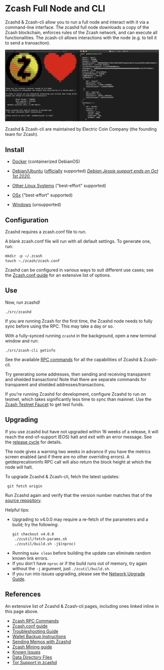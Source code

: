 # Zcash Full Node and CLI

Zcashd & Zcash-cli allow you to run a full node and interact with it via a command-line interface.  The zcashd full node downloads a copy of the Zcash blockchain,  enforces rules of the Zcash network, and can execute all functionalities. The zcash-cli allows interactions with the node (e.g. to tell it to send a transaction).

![](./images/zcashd_and_zcashcli.png)

Zcashd & Zcash-cli are maintained by Electric Coin Company (the founding team for Zcash).


## Install

* [Docker](https://hub.docker.com/r/electriccoinco/zcashd) (containerized DebianOS)

* [Debian/Ubuntu](https://zcash.readthedocs.io/en/latest/rtd_pages/Debian-Ubuntu-build.html) ([officially](https://zcash.readthedocs.io/en/latest/rtd_pages/supported_platform_policy.html#supported-platform-policy) supported) *[Debian Jessie support ends on Oct 1st 2020.](https://forum.zcashcommunity.com/t/end-of-debian-jessie-support-is-on-october-1st-2020/37313)*

* [Other Linux Systems](https://zcash.readthedocs.io/en/latest/rtd_pages/Linux-misc-build.html) ("best-effort" supported)

* [OSx](https://zcash.readthedocs.io/en/latest/rtd_pages/OSx-build.html) ("best-effort" supported)

* [Windows](https://zcash.readthedocs.io/en/latest/rtd_pages/windows-build.html) (unsupported)


## Configuration

Zcashd requires a zcash.conf file to run. 

A blank zcash.conf file will run with all default settings. To generate one, run: 

```
mkdir -p ~/.zcash
touch ~./zcash/zcash.conf
```

Zcashd can be configured in various ways to suit different use cases; see the [Zcash.conf guide](https://zcash.readthedocs.io/en/latest/rtd_pages/zcash_conf_guide.html) for an extensive list of options. 

## Use

Now, run zcashd!

```
./src/zcashd
```

If you are running Zcash for the first time, the Zcashd node needs to fully sync before using the RPC. This may take a day or so. 

With a fully-synced running ``zcashd`` in the background, open a new terminal window and run: 

```
./src/zcash-cli getinfo
```

See the available [RPC commands](https://zcash-rpc.github.io/) for all the capabilities of Zcashd & Zcash-cli. 

Try generating some addresses, then sending and receiving transparent and shielded transactions! Note that there are separate commands for transparent and shielded addresses/transactions. 

If you're running Zcashd for development, configure Zcashd to run on testnet, which takes significantly less time to sync than mainnet. Use the [Zcash Testnet Faucet](https://faucet.testnet.z.cash/) to get test funds. 

## Upgrading

<!--If you're on a Debian-based distribution, you can follow the :ref:`install-debian-bin-packages-guide` to install Zcash on your system. --> 
If you use zcashd but have not upgraded within 16 weeks of a release, it will reach the end-of-support (EOS) halt and exit with an error message. See the [release cycle](https://z.cash/support/schedule/) for details. 

The node gives a warning two weeks in advance if you have the metrics screen enabled (and if there are no other overriding errors). A getdeprecationinfo RPC call will also return the block height at which the node will halt.

To upgrade Zcashd & Zcash-cli, fetch the latest updates:
  ```
   git fetch origin
  ```

Run Zcashd again and verify that the version number matches that of the [source repository](https://github.com/zcash/zcash).

Helpful tips: 
* Upgrading to v4.0.0 may require a re-fetch of the parameters and a build; try the following: 
  ```
  git checkout v4.0.0
   ./zcutil/fetch-params.sh
   ./zcutil/build.sh -j$(nproc)
  ```
* Running ``make clean`` before building the update can eliminate random known link errors. 
* If you don't have ``nproc`` or if the build runs out of memory, try again without the ``-j`` argument,  just ``./zcutil/build.sh``. 
* If you run into issues upgrading, please see the [Network Upgrade Guide](https://zcash.readthedocs.io/en/latest/rtd_pages/nu_dev_guide.html).

## References

An extensive list of Zcashd & Zcash-cli pages, including ones linked inline in this page above. 
* [Zcash RPC Commands](https://zcash-rpc.github.io/)
* [Zcash.conf guide](https://zcash.readthedocs.io/en/latest/rtd_pages/zcash_conf_guide.html)
* [Troubleshooting Guide](https://zcash.readthedocs.io/en/latest/rtd_pages/troubleshooting_guide.html)
* [Wallet Backup Instructions](https://zcash.readthedocs.io/en/latest/rtd_pages/wallet_backup.html)
* [Sending Memos with Zcashd](https://zcash.readthedocs.io/en/latest/rtd_pages/memos.html)
* [Zcash Mining guide](https://zcash.readthedocs.io/en/latest/rtd_pages/zcash_mining_guide.html)
* [Known Issues](https://zcash.readthedocs.io/en/latest/rtd_pages/security_warnings.html)
* [Data Directory Files](https://zcash.readthedocs.io/en/latest/rtd_pages/files.html)
* [Tor Support in zcashd](https://zcash.readthedocs.io/en/latest/rtd_pages/tor.html)